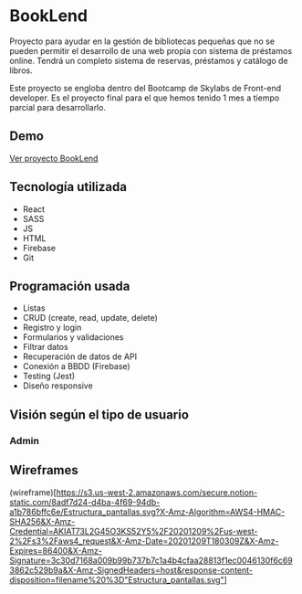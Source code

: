 # BookLend

Proyecto para ayudar en la gestión de bibliotecas pequeñas que no se pueden permitir el desarrollo de una web propia con sistema de préstamos online. Tendrá un completo sistema de reservas, préstamos y catálogo de libros.

Este proyecto se engloba dentro del Bootcamp de Skylabs de Front-end developer. Es el proyecto final para el que hemos tenido 1 mes a tiempo parcial para desarrollarlo.

## Demo

[Ver proyecto BookLend](https://booklend-app.web.app)


## Tecnología utilizada

- React
- SASS
- JS
- HTML
- Firebase
- Git

## Programación usada

- Listas
- CRUD (create, read, update, delete)
- Registro y login
- Formularios y validaciones
- Filtrar datos
- Recuperación de datos de API
- Conexión a BBDD (Firebase)
- Testing (Jest)
- Diseño responsive

## Visión según el tipo de usuario

### Admin

## Wireframes

(wireframe)[https://s3.us-west-2.amazonaws.com/secure.notion-static.com/8adf7d24-d4ba-4f69-94db-a1b786bffc6e/Estructura_pantallas.svg?X-Amz-Algorithm=AWS4-HMAC-SHA256&X-Amz-Credential=AKIAT73L2G45O3KS52Y5%2F20201209%2Fus-west-2%2Fs3%2Faws4_request&X-Amz-Date=20201209T180309Z&X-Amz-Expires=86400&X-Amz-Signature=3c30d7168a009b99b737b7c1a4b4cfaa28813f1ec0046130f6c693862c529b9a&X-Amz-SignedHeaders=host&response-content-disposition=filename%20%3D"Estructura_pantallas.svg"]
